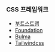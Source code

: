 ### CSS 프레임워크
- [부트스트랩](https://getbootstrap.com/)
- [Foundation](https://get.foundation/)
- [Bulma](https://bulma.io/)
- [Tailwindcss](https://tailwindcss.com/)
